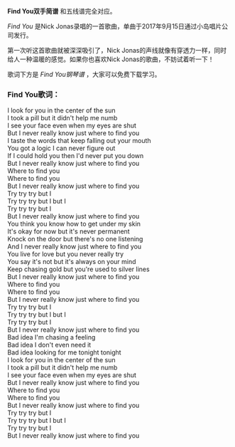 

**Find You双手简谱** 和五线谱完全对应。

_Find You_ 是Nick Jonas录唱的一首歌曲，单曲于2017年9月15日通过小岛唱片公司发行。

第一次听这首歌曲就被深深吸引了，Nick Jonas的声线就像有穿透力一样，同时给人一种温暖的感觉。如果你也喜欢Nick Jonas的歌曲，不妨试着听一下！

歌词下方是 _Find You钢琴谱_ ，大家可以免费下载学习。

### Find You歌词：

I look for you in the center of the sun  
I took a pill but it didn't help me numb  
I see your face even when my eyes are shut  
But I never really know just where to find you  
I taste the words that keep falling out your mouth  
You got a logic I can never figure out  
If I could hold you then I'd never put you down  
But I never really know just where to find you  
Where to find you  
Where to find you  
But I never really know just where to find you  
Try try try but I  
Try try try but I but I  
Try try try but I  
But I never really know just where to find you  
You think you know how to get under my skin  
It's okay for now but it's never permanent  
Knock on the door but there's no one listening  
And I never really know just where to find you  
You live for love but you never really try  
You say it's not but it's always on your mind  
Keep chasing gold but you're used to silver lines  
But I never really know just where to find you  
Where to find you  
Where to find you  
But I never really know just where to find you  
Try try try but I  
Try try try but I but I  
Try try try but I  
But I never really know just where to find you  
Bad idea I'm chasing a feeling  
Bad idea I don't even need it  
Bad idea looking for me tonight tonight  
I look for you in the center of the sun  
I took a pill but it didn't help me numb  
I see your face even when my eyes are shut  
But I never really know just where to find you  
Where to find you  
Where to find you  
But I never really know just where to find you  
Try try try but I  
Try try try but I but I  
Try try try but I  
But I never really know just where to find you

